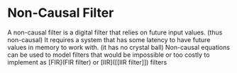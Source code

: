 # Non-Causal Filter
A non-causal filter is a digital filter that relies on future input values. (thus non-causal) It requires a system that has some latency to have future values in memory to work with. (it has no crystal ball) Non-causal equations can be used to model filters that would be impossible or too costly to implement as [FIR](FIR filter) or [IIR]([[IIR filter]]) filters